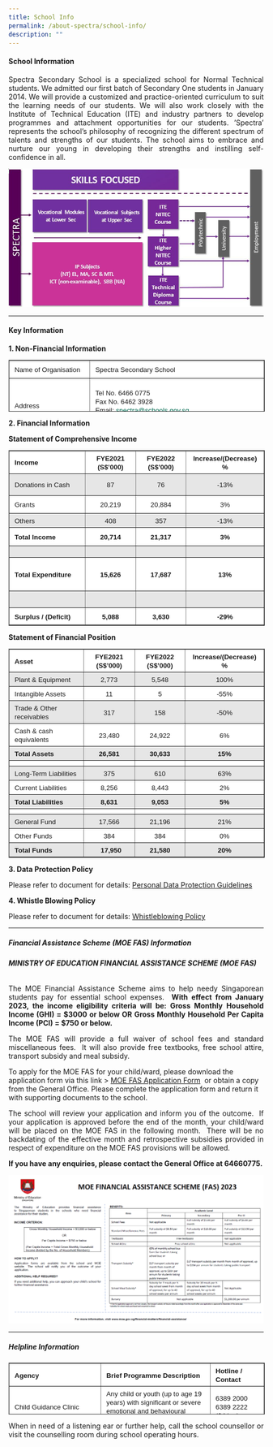 ```yaml
---
title: School Info
permalink: /about-spectra/school-info/
description: ""
---
```

#### **School Information**

<p align="justify">Spectra Secondary School is a specialized school for Normal Technical students. We admitted&nbsp;our first batch of Secondary One students&nbsp;in January 2014. We will provide a customized and practice-oriented curriculum to suit the learning needs of our students. We will also work closely with the Institute of Technical Education (ITE) and industry partners to develop programmes and attachment opportunities for our students. ’Spectra’ represents the school’s philosophy of recognizing the different spectrum of talents and strengths of our students. The school aims to embrace and nurture our young in developing their strengths and instilling self-confidence in all.</p>

![](/images/VE-Customised-Pathways-2.jpg)

***

#### **Key Information**


**1\. Non-Financial Information**

<table border="1" style="box-sizing: inherit; border-collapse: collapse; border-spacing: 0px; max-width: 100%; width: 792px; height: 100px;"><tbody style="box-sizing: inherit;"><tr style="box-sizing: inherit; background: rgb(255, 255, 255); height: 24px;"><td style="box-sizing: inherit; padding: 5px 10px; width: 153px; text-align: justify; background-color: rgb(255, 255, 255); height: 24px;"><span style="box-sizing: inherit; font-family: &quot;trebuchet ms&quot;, geneva, sans-serif; font-size: 10pt;">Name of Organisation</span></td><td style="box-sizing: inherit; padding: 5px 10px; width: 373px; text-align: justify; background-color: rgb(255, 255, 255); height: 24px;"><span style="box-sizing: inherit; font-family: &quot;trebuchet ms&quot;, geneva, sans-serif; font-size: 10pt;">Spectra Secondary School</span></td></tr><tr style="box-sizing: inherit; background: rgb(230, 230, 230); height: 96px;"><td style="box-sizing: inherit; padding: 5px 10px; width: 153px; text-align: justify; background-color: rgb(255, 255, 255); height: 96px;"><span style="box-sizing: inherit; font-family: &quot;trebuchet ms&quot;, geneva, sans-serif; font-size: 10pt;">Address</span></td><td style="box-sizing: inherit; padding: 5px 10px; width: 373px; text-align: justify; background-color: rgb(255, 255, 255); height: 96px;"><span style="box-sizing: inherit; font-family: &quot;trebuchet ms&quot;, geneva, sans-serif; font-size: 10pt;">Tel No. 6466 0775</span><br style="box-sizing: inherit;"><span style="box-sizing: inherit; font-family: &quot;trebuchet ms&quot;, geneva, sans-serif; font-size: 10pt;">Fax No. 6462 3928</span><br style="box-sizing: inherit;"><span style="box-sizing: inherit; font-family: &quot;trebuchet ms&quot;, geneva, sans-serif; font-size: 10pt;">Email:&nbsp;<a href="mailto:info@spectra.edu.sg" target="_blank" rel="noopener noreferrer" style="box-sizing: inherit; background-color: transparent; transition: all 0.25s ease-in-out 0s; text-decoration: underline; color: rgb(0, 107, 81);">spectra@schools.gov.sg</a></span><br style="box-sizing: inherit;"><span style="box-sizing: inherit; font-family: &quot;trebuchet ms&quot;, geneva, sans-serif; font-size: 10pt;">Website:&nbsp;<a href="https://www.spectra.edu.sg/" style="box-sizing: inherit; background-color: transparent; transition: all 0.25s ease-in-out 0s; text-decoration: underline; color: rgb(0, 107, 81);">https://www.spectra.edu.sg</a></span></td></tr><tr style="box-sizing: inherit; background: rgb(255, 255, 255); height: 24px;"><td style="box-sizing: inherit; padding: 5px 10px; width: 153px; text-align: justify; background-color: rgb(255, 255, 255); height: 24px;"><span style="box-sizing: inherit; font-family: &quot;trebuchet ms&quot;, geneva, sans-serif; font-size: 10pt;">Unique Entity Number (UEN)</span></td><td style="box-sizing: inherit; padding: 5px 10px; width: 373px; text-align: justify; background-color: rgb(255, 255, 255); height: 24px;"><span style="box-sizing: inherit; font-family: &quot;trebuchet ms&quot;, geneva, sans-serif; font-size: 10pt;">201300697M</span></td></tr><tr style="box-sizing: inherit; background: rgb(230, 230, 230); height: 24px;"><td style="box-sizing: inherit; padding: 5px 10px; width: 153px; text-align: justify; background-color: rgb(255, 255, 255); height: 24px;"><span style="box-sizing: inherit; font-family: &quot;trebuchet ms&quot;, geneva, sans-serif; font-size: 10pt;">Date of Establishment</span></td><td style="box-sizing: inherit; padding: 5px 10px; width: 373px; text-align: justify; background-color: rgb(255, 255, 255); height: 24px;"><span style="box-sizing: inherit; font-family: &quot;trebuchet ms&quot;, geneva, sans-serif; font-size: 10pt;">7 January 2013</span></td></tr><tr style="box-sizing: inherit; background: rgb(255, 255, 255); height: 24px;"><td style="box-sizing: inherit; padding: 5px 10px; width: 153px; text-align: justify; background-color: rgb(255, 255, 255); height: 24px;"><span style="box-sizing: inherit; font-family: &quot;trebuchet ms&quot;, geneva, sans-serif; font-size: 10pt;">Effective Date of Charity Status</span></td><td style="box-sizing: inherit; padding: 5px 10px; width: 373px; text-align: justify; background-color: rgb(255, 255, 255); height: 24px;"><span style="box-sizing: inherit; font-family: &quot;trebuchet ms&quot;, geneva, sans-serif; font-size: 10pt;">7 January 2013</span></td></tr><tr style="box-sizing: inherit; background: rgb(230, 230, 230); height: 24px;"><td style="box-sizing: inherit; padding: 5px 10px; width: 153px; text-align: justify; background-color: rgb(255, 255, 255); height: 24px;"><span style="box-sizing: inherit; font-family: &quot;trebuchet ms&quot;, geneva, sans-serif; font-size: 10pt;">Effective Date of IPC Status</span></td><td style="box-sizing: inherit; padding: 5px 10px; width: 373px; text-align: justify; background-color: rgb(255, 255, 255); height: 24px;"><span style="box-sizing: inherit; font-family: &quot;trebuchet ms&quot;, geneva, sans-serif; font-size: 10pt;">03 June 2022 to 02 June 2027</span></td></tr><tr style="box-sizing: inherit; background: rgb(255, 255, 255); height: 144px;"><td style="box-sizing: inherit; padding: 5px 10px; width: 153px; text-align: justify; background-color: rgb(255, 255, 255); height: 144px;"><span style="box-sizing: inherit; font-family: &quot;trebuchet ms&quot;, geneva, sans-serif; font-size: 10pt;">Objectives</span></td><td style="box-sizing: inherit; padding: 5px 10px; width: 373px; text-align: justify; background-color: rgb(255, 255, 255); height: 144px;"><span style="box-sizing: inherit; font-family: &quot;trebuchet ms&quot;, geneva, sans-serif; font-size: 10pt;">The main objectives are to deliver a quality learning experience, with the support of stakeholders, to the students; to actively involve and positively challenge the students in their learning experience and process in a safe and caring learning environment; to build the students’ confidence, competency and character so as to enable them to lead fulfilling lives; and to assist and prepare the students to graduate with NT Level and the ITE Skill Subject Certificates.</span></td></tr><tr style="box-sizing: inherit; background: rgb(230, 230, 230); height: 24px;"><td style="box-sizing: inherit; padding: 5px 10px; width: 153px; text-align: justify; background-color: rgb(255, 255, 255); height: 24px;"><span style="box-sizing: inherit; font-family: &quot;trebuchet ms&quot;, geneva, sans-serif; font-size: 10pt;">Number of Students Enrolment</span></td><td style="box-sizing: inherit; padding: 5px 10px; width: 373px; text-align: justify; background-color: rgb(255, 255, 255); height: 24px;"><span style="box-sizing: inherit; font-family: &quot;trebuchet ms&quot;, geneva, sans-serif; font-size: 10pt;">783 students as at 1 July 2022</span></td></tr><tr style="box-sizing: inherit; background: rgb(255, 255, 255); height: 194px;"><td style="box-sizing: inherit; padding: 5px 10px; width: 153px; text-align: justify; background-color: rgb(255, 255, 255); height: 194px;"><span style="box-sizing: inherit; font-family: &quot;trebuchet ms&quot;, geneva, sans-serif; font-size: 10pt;">Board of Directors&nbsp;<em style="box-sizing: inherit;">(current)</em></span></td><td style="box-sizing: inherit; padding: 5px 10px; width: 373px; text-align: justify; background-color: rgb(255, 255, 255); height: 194px;"><span style="box-sizing: inherit; font-family: &quot;trebuchet ms&quot;, geneva, sans-serif; font-size: 10pt;">Mr. Tai Lee Siang<br style="box-sizing: inherit;">Mr. Anbarasu s/o Rajendran<br style="box-sizing: inherit;">Mr. Suresh Natarajan<br style="box-sizing: inherit;">Ms. Cindy Karim<br style="box-sizing: inherit;">Ms. Ivy Lai Keet Yee<br style="box-sizing: inherit;">Mr. Chua Boon Keat<br style="box-sizing: inherit;">Mr. Conceicao Nicholas Gerard<br style="box-sizing: inherit;">Mrs. Jalil-Ong Suat Eng<br style="box-sizing: inherit;">Mr. Anil Sachdev s/o Danesh Kumar<br style="box-sizing: inherit;">Mr. Chua Cheng You<br style="box-sizing: inherit;">Ms. Juliana Soh Kheng Mei<br style="box-sizing: inherit;">Mr. Lock Ka Fai<br style="box-sizing: inherit;">Ms. Sabrena Abdullah<br style="box-sizing: inherit;">Mr. Tan Soon Liang<br style="box-sizing: inherit;">Dr. Wu Huei Yaw</span></td></tr><tr style="box-sizing: inherit; background: rgb(230, 230, 230); height: 48px;"><td style="box-sizing: inherit; padding: 5px 10px; width: 153px; text-align: justify; background-color: rgb(255, 255, 255); height: 48px;"><span style="box-sizing: inherit; font-family: &quot;trebuchet ms&quot;, geneva, sans-serif; font-size: 10pt;">Auditor</span></td><td style="box-sizing: inherit; padding: 5px 10px; width: 373px; text-align: justify; background-color: rgb(255, 255, 255); height: 48px;"><span style="box-sizing: inherit; font-family: &quot;trebuchet ms&quot;, geneva, sans-serif; font-size: 10pt;">PricewaterhouseCoopers LLP<span>&nbsp;</span><em style="box-sizing: inherit;">(appointed for FY2021 onwards)</em></span><br style="box-sizing: inherit;"><span style="box-sizing: inherit; font-family: &quot;trebuchet ms&quot;, geneva, sans-serif; font-size: 10pt;">Ernst &amp; Young LLP<span>&nbsp;</span><em style="box-sizing: inherit;">(FY2016 to FY2020)</em></span></td></tr><tr style="box-sizing: inherit; background: rgb(255, 255, 255); height: 48px;"><td style="box-sizing: inherit; padding: 5px 10px; width: 153px; text-align: justify; background-color: rgb(255, 255, 255); height: 48px;"><span style="box-sizing: inherit; font-family: &quot;trebuchet ms&quot;, geneva, sans-serif; font-size: 10pt;">Corporate Secretary</span></td><td style="box-sizing: inherit; padding: 5px 10px; width: 373px; text-align: justify; background-color: rgb(255, 255, 255); height: 48px;"><span style="box-sizing: inherit; font-family: &quot;trebuchet ms&quot;, geneva, sans-serif; font-size: 10pt;">Foo Soon Soo</span><br style="box-sizing: inherit;"><span style="box-sizing: inherit; font-family: &quot;trebuchet ms&quot;, geneva, sans-serif; font-size: 10pt;">Sapphira Low Bing Yoke</span></td></tr></tbody></table>

**2\. Financial Information**

**Statement of Comprehensive Income**

<table border="1" cellspacing="1" cellpadding="1" style="box-sizing: inherit; border-collapse: collapse; border-spacing: 0px; max-width: 100%; width: 780px;"><tbody style="box-sizing: inherit;"><tr style="box-sizing: inherit; background: rgb(255, 255, 255); height: 16px;"><td style="box-sizing: inherit; padding: 5px 10px; width: 310px; height: 16px;"><strong style="box-sizing: inherit; font-weight: bold;"><span style="box-sizing: inherit; font-family: &quot;trebuchet ms&quot;, geneva, sans-serif; font-size: 10pt;">Income</span></strong></td><td style="box-sizing: inherit; padding: 5px 10px; width: 157.556px; text-align: center; height: 16px;"><span style="box-sizing: inherit; font-size: 10pt;"><strong style="box-sizing: inherit; font-weight: bold;"><span style="box-sizing: inherit; font-family: &quot;trebuchet ms&quot;, geneva, sans-serif;">FYE2021 (S$’000)</span></strong></span></td><td style="box-sizing: inherit; padding: 5px 10px; width: 158.444px; text-align: center; height: 16px;"><span style="box-sizing: inherit; font-size: 10pt;"><strong style="box-sizing: inherit; font-weight: bold;"><span style="box-sizing: inherit; font-family: &quot;trebuchet ms&quot;, geneva, sans-serif;">FYE2022 (S$’000)</span></strong></span></td><td style="box-sizing: inherit; padding: 5px 10px; width: 156px; text-align: center; height: 16px;"><span style="box-sizing: inherit; font-size: 10pt;"><strong style="box-sizing: inherit; font-weight: bold;"><span style="box-sizing: inherit; font-family: &quot;trebuchet ms&quot;, geneva, sans-serif;">Increase/(Decrease)</span></strong></span><br style="box-sizing: inherit;"><span style="box-sizing: inherit; font-size: 10pt;"><strong style="box-sizing: inherit; font-weight: bold;"><span style="box-sizing: inherit; font-family: &quot;trebuchet ms&quot;, geneva, sans-serif;">%</span></strong></span></td></tr><tr style="box-sizing: inherit; background: rgb(230, 230, 230); height: 32px;"><td style="box-sizing: inherit; padding: 5px 10px; width: 310px; height: 32px;"><span style="box-sizing: inherit; font-family: &quot;trebuchet ms&quot;, geneva, sans-serif; font-size: 10pt;">Donations in Cash</span></td><td style="box-sizing: inherit; padding: 5px 10px; width: 157.556px; text-align: center; height: 32px;"><span style="box-sizing: inherit; font-family: &quot;trebuchet ms&quot;, geneva, sans-serif; font-size: 10pt;">87</span></td><td style="box-sizing: inherit; padding: 5px 10px; width: 158.444px; text-align: center; height: 32px;"><span style="box-sizing: inherit; font-family: &quot;trebuchet ms&quot;, geneva, sans-serif; font-size: 10pt;">76</span></td><td style="box-sizing: inherit; padding: 5px 10px; width: 156px; text-align: center; height: 32px;"><span style="box-sizing: inherit; font-family: &quot;trebuchet ms&quot;, geneva, sans-serif; font-size: 10pt;">-13%</span></td></tr><tr style="box-sizing: inherit; background: rgb(255, 255, 255); height: 24px;"><td style="box-sizing: inherit; padding: 5px 10px; width: 310px; height: 24px;"><span style="box-sizing: inherit; font-family: &quot;trebuchet ms&quot;, geneva, sans-serif; font-size: 10pt;">Grants</span></td><td style="box-sizing: inherit; padding: 5px 10px; width: 157.556px; text-align: center; height: 24px;"><span style="box-sizing: inherit; font-family: &quot;trebuchet ms&quot;, geneva, sans-serif; font-size: 10pt;">20,219</span></td><td style="box-sizing: inherit; padding: 5px 10px; width: 158.444px; text-align: center; height: 24px;"><span style="box-sizing: inherit; font-family: &quot;trebuchet ms&quot;, geneva, sans-serif; font-size: 10pt;">20,884</span></td><td style="box-sizing: inherit; padding: 5px 10px; width: 156px; text-align: center; height: 24px;"><span style="box-sizing: inherit; font-family: &quot;trebuchet ms&quot;, geneva, sans-serif; font-size: 10pt;">3%</span></td></tr><tr style="box-sizing: inherit; background: rgb(230, 230, 230); height: 12px;"><td style="box-sizing: inherit; padding: 5px 10px; width: 310px; height: 12px;"><span style="box-sizing: inherit; font-family: &quot;trebuchet ms&quot;, geneva, sans-serif; font-size: 10pt;">Others</span></td><td style="box-sizing: inherit; padding: 5px 10px; width: 157.556px; text-align: center; height: 12px;"><span style="box-sizing: inherit; font-family: &quot;trebuchet ms&quot;, geneva, sans-serif; font-size: 10pt;">408</span></td><td style="box-sizing: inherit; padding: 5px 10px; width: 158.444px; text-align: center; height: 12px;"><span style="box-sizing: inherit; font-family: &quot;trebuchet ms&quot;, geneva, sans-serif; font-size: 10pt;">357</span></td><td style="box-sizing: inherit; padding: 5px 10px; width: 156px; text-align: center; height: 12px;"><span style="box-sizing: inherit; font-family: &quot;trebuchet ms&quot;, geneva, sans-serif; font-size: 10pt;">-13%</span></td></tr><tr style="box-sizing: inherit; background: rgb(255, 255, 255); height: 25px;"><td style="box-sizing: inherit; padding: 5px 10px; width: 310px; height: 25px;"><span style="box-sizing: inherit; font-family: &quot;trebuchet ms&quot;, geneva, sans-serif; font-size: 10pt;"><strong style="box-sizing: inherit; font-weight: bold;">Total Income</strong></span></td><td style="box-sizing: inherit; padding: 5px 10px; width: 157.556px; text-align: center; height: 25px;"><span style="box-sizing: inherit; font-family: &quot;trebuchet ms&quot;, geneva, sans-serif; font-size: 10pt;"><strong style="box-sizing: inherit; font-weight: bold;">20,714</strong></span></td><td style="box-sizing: inherit; padding: 5px 10px; width: 158.444px; text-align: center; height: 25px;"><span style="box-sizing: inherit; font-family: &quot;trebuchet ms&quot;, geneva, sans-serif; font-size: 10pt;"><strong style="box-sizing: inherit; font-weight: bold;">21,317</strong></span></td><td style="box-sizing: inherit; padding: 5px 10px; width: 156px; text-align: center; height: 25px;"><span style="box-sizing: inherit; font-family: &quot;trebuchet ms&quot;, geneva, sans-serif; font-size: 10pt;"><strong style="box-sizing: inherit; font-weight: bold;">3%</strong></span></td></tr><tr style="box-sizing: inherit; background: rgb(230, 230, 230); height: 12px;"><td style="box-sizing: inherit; padding: 5px 10px; width: 310px; height: 12px;"></td><td style="box-sizing: inherit; padding: 5px 10px; width: 157.556px; text-align: center; height: 12px;"></td><td style="box-sizing: inherit; padding: 5px 10px; width: 158.444px; text-align: center; height: 12px;"></td><td style="box-sizing: inherit; padding: 5px 10px; width: 156px; text-align: center; height: 12px;"></td></tr><tr style="box-sizing: inherit; background: rgb(255, 255, 255); height: 55px;"><td style="box-sizing: inherit; padding: 5px 10px; width: 310px; height: 55px;"><span style="box-sizing: inherit; font-family: &quot;trebuchet ms&quot;, geneva, sans-serif; font-size: 10pt;"><strong style="box-sizing: inherit; font-weight: bold;">Total Expenditure</strong></span></td><td style="box-sizing: inherit; padding: 5px 10px; width: 157.556px; text-align: center; height: 55px;"><span style="box-sizing: inherit; font-family: &quot;trebuchet ms&quot;, geneva, sans-serif; font-size: 10pt;"><strong style="box-sizing: inherit; font-weight: bold;">15,626</strong></span></td><td style="box-sizing: inherit; padding: 5px 10px; width: 158.444px; text-align: center; height: 55px;"><span style="box-sizing: inherit; font-family: &quot;trebuchet ms&quot;, geneva, sans-serif; font-size: 10pt;"><strong style="box-sizing: inherit; font-weight: bold;">17,687</strong></span></td><td style="box-sizing: inherit; padding: 5px 10px; width: 156px; text-align: center; height: 55px;"><span style="box-sizing: inherit; font-family: &quot;trebuchet ms&quot;, geneva, sans-serif; font-size: 10pt;"><strong style="box-sizing: inherit; font-weight: bold;">13%</strong></span></td></tr><tr style="box-sizing: inherit; background: rgb(230, 230, 230); height: 22px;"><td style="box-sizing: inherit; padding: 5px 10px; width: 310px; height: 22px;"></td><td style="box-sizing: inherit; padding: 5px 10px; width: 157.556px; text-align: center; height: 22px;"></td><td style="box-sizing: inherit; padding: 5px 10px; width: 158.444px; text-align: center; height: 22px;"></td><td style="box-sizing: inherit; padding: 5px 10px; width: 156px; text-align: center; height: 22px;"></td></tr><tr style="box-sizing: inherit; background: rgb(255, 255, 255); height: 23.2223px;"><td style="box-sizing: inherit; padding: 5px 10px; width: 310px; height: 23.2223px;"><span style="box-sizing: inherit; font-family: &quot;trebuchet ms&quot;, geneva, sans-serif; font-size: 10pt;"><strong style="box-sizing: inherit; font-weight: bold;">Surplus / (Deficit)</strong></span></td><td style="box-sizing: inherit; padding: 5px 10px; width: 157.556px; text-align: center; height: 23.2223px;"><span style="box-sizing: inherit; font-family: &quot;trebuchet ms&quot;, geneva, sans-serif; font-size: 10pt;"><strong style="box-sizing: inherit; font-weight: bold;">5,088</strong></span></td><td style="box-sizing: inherit; padding: 5px 10px; width: 158.444px; text-align: center; height: 23.2223px;"><span style="box-sizing: inherit; font-family: &quot;trebuchet ms&quot;, geneva, sans-serif; font-size: 10pt;"><strong style="box-sizing: inherit; font-weight: bold;">3,630</strong></span></td><td style="box-sizing: inherit; padding: 5px 10px; width: 156px; text-align: center; height: 23.2223px;"><span style="box-sizing: inherit; font-family: &quot;trebuchet ms&quot;, geneva, sans-serif; font-size: 10pt;"><strong style="box-sizing: inherit; font-weight: bold;">-29%</strong></span></td></tr></tbody></table>

**Statement of Financial Position**

<table border="1" cellspacing="1" cellpadding="1" style="box-sizing: inherit; border-collapse: collapse; border-spacing: 0px; max-width: 100%; width: 782.889px;"><tbody style="box-sizing: inherit;"><tr style="box-sizing: inherit; background: rgb(255, 255, 255);"><td style="box-sizing: inherit; padding: 5px 10px; width: 330px;"><strong style="box-sizing: inherit; font-weight: bold;"><span style="box-sizing: inherit; font-family: &quot;trebuchet ms&quot;, geneva, sans-serif; font-size: 10pt;">Asset</span></strong></td><td style="box-sizing: inherit; padding: 5px 10px; width: 167px; text-align: center;"><span style="box-sizing: inherit; font-size: 10pt;"><strong style="box-sizing: inherit; font-weight: bold;"><span style="box-sizing: inherit; font-family: &quot;trebuchet ms&quot;, geneva, sans-serif;">FYE2021 (S$’000)</span></strong></span></td><td style="box-sizing: inherit; padding: 5px 10px; width: 159px; text-align: center;"><span style="box-sizing: inherit; font-size: 10pt;"><strong style="box-sizing: inherit; font-weight: bold;"><span style="box-sizing: inherit; font-family: &quot;trebuchet ms&quot;, geneva, sans-serif;">FYE2022 (S$’000)</span></strong></span></td><td style="box-sizing: inherit; padding: 5px 10px; width: 164.889px; text-align: center;"><span style="box-sizing: inherit; font-size: 10pt;"><strong style="box-sizing: inherit; font-weight: bold;"><span style="box-sizing: inherit; font-family: &quot;trebuchet ms&quot;, geneva, sans-serif;">Increase/(Decrease)</span></strong></span><br style="box-sizing: inherit;"><span style="box-sizing: inherit; font-size: 10pt;"><strong style="box-sizing: inherit; font-weight: bold;"><span style="box-sizing: inherit; font-family: &quot;trebuchet ms&quot;, geneva, sans-serif;">%</span></strong></span></td></tr><tr style="box-sizing: inherit; background: rgb(230, 230, 230);"><td style="box-sizing: inherit; padding: 5px 10px; width: 330px;"><span style="box-sizing: inherit; font-family: &quot;trebuchet ms&quot;, geneva, sans-serif; font-size: 10pt;">Plant &amp; Equipment</span></td><td style="box-sizing: inherit; padding: 5px 10px; width: 167px; text-align: center;"><span style="box-sizing: inherit; font-family: &quot;trebuchet ms&quot;, geneva, sans-serif; font-size: 10pt;">2,773</span></td><td style="box-sizing: inherit; padding: 5px 10px; width: 159px; text-align: center;"><span style="box-sizing: inherit; font-family: &quot;trebuchet ms&quot;, geneva, sans-serif; font-size: 10pt;">5,548</span></td><td style="box-sizing: inherit; padding: 5px 10px; width: 164.889px; text-align: center;"><span style="box-sizing: inherit; font-family: &quot;trebuchet ms&quot;, geneva, sans-serif; font-size: 10pt;">100%</span></td></tr><tr style="box-sizing: inherit; background: rgb(255, 255, 255);"><td style="box-sizing: inherit; padding: 5px 10px; width: 330px;"><span style="box-sizing: inherit; font-family: &quot;trebuchet ms&quot;, geneva, sans-serif; font-size: 10pt;">Intangible Assets</span></td><td style="box-sizing: inherit; padding: 5px 10px; width: 167px; text-align: center;"><span style="box-sizing: inherit; font-family: &quot;trebuchet ms&quot;, geneva, sans-serif; font-size: 10pt;">11</span></td><td style="box-sizing: inherit; padding: 5px 10px; width: 159px; text-align: center;"><span style="box-sizing: inherit; font-family: &quot;trebuchet ms&quot;, geneva, sans-serif; font-size: 10pt;">5</span></td><td style="box-sizing: inherit; padding: 5px 10px; width: 164.889px; text-align: center;"><span style="box-sizing: inherit; font-family: &quot;trebuchet ms&quot;, geneva, sans-serif; font-size: 10pt;">-55%</span></td></tr><tr style="box-sizing: inherit; background: rgb(230, 230, 230);"><td style="box-sizing: inherit; padding: 5px 10px; width: 330px;"><span style="box-sizing: inherit; font-family: &quot;trebuchet ms&quot;, geneva, sans-serif; font-size: 10pt;">Trade &amp; Other receivables</span></td><td style="box-sizing: inherit; padding: 5px 10px; width: 167px; text-align: center;"><span style="box-sizing: inherit; font-family: &quot;trebuchet ms&quot;, geneva, sans-serif; font-size: 10pt;">317</span></td><td style="box-sizing: inherit; padding: 5px 10px; width: 159px; text-align: center;"><span style="box-sizing: inherit; font-family: &quot;trebuchet ms&quot;, geneva, sans-serif; font-size: 10pt;">158</span></td><td style="box-sizing: inherit; padding: 5px 10px; width: 164.889px; text-align: center;"><span style="box-sizing: inherit; font-family: &quot;trebuchet ms&quot;, geneva, sans-serif; font-size: 10pt;">-50%</span></td></tr><tr style="box-sizing: inherit; background: rgb(255, 255, 255);"><td style="box-sizing: inherit; padding: 5px 10px; width: 330px;"><span style="box-sizing: inherit; font-family: &quot;trebuchet ms&quot;, geneva, sans-serif; font-size: 10pt;">Cash &amp; cash equivalents</span></td><td style="box-sizing: inherit; padding: 5px 10px; width: 167px; text-align: center;"><span style="box-sizing: inherit; font-family: &quot;trebuchet ms&quot;, geneva, sans-serif; font-size: 10pt;">23,480</span></td><td style="box-sizing: inherit; padding: 5px 10px; width: 159px; text-align: center;"><span style="box-sizing: inherit; font-family: &quot;trebuchet ms&quot;, geneva, sans-serif; font-size: 10pt;">24,922</span></td><td style="box-sizing: inherit; padding: 5px 10px; width: 164.889px; text-align: center;"><span style="box-sizing: inherit; font-family: &quot;trebuchet ms&quot;, geneva, sans-serif; font-size: 10pt;">6%</span></td></tr><tr style="box-sizing: inherit; background: rgb(230, 230, 230);"><td style="box-sizing: inherit; padding: 5px 10px; width: 330px;"><span style="box-sizing: inherit; font-family: &quot;trebuchet ms&quot;, geneva, sans-serif; font-size: 10pt;"><strong style="box-sizing: inherit; font-weight: bold;">Total Assets</strong></span></td><td style="box-sizing: inherit; padding: 5px 10px; width: 167px; text-align: center;"><span style="box-sizing: inherit; font-family: &quot;trebuchet ms&quot;, geneva, sans-serif; font-size: 10pt;"><strong style="box-sizing: inherit; font-weight: bold;">26,581</strong></span></td><td style="box-sizing: inherit; padding: 5px 10px; width: 159px; text-align: center;"><span style="box-sizing: inherit; font-family: &quot;trebuchet ms&quot;, geneva, sans-serif; font-size: 10pt;"><strong style="box-sizing: inherit; font-weight: bold;">30,633</strong></span></td><td style="box-sizing: inherit; padding: 5px 10px; width: 164.889px; text-align: center;"><span style="box-sizing: inherit; font-family: &quot;trebuchet ms&quot;, geneva, sans-serif; font-size: 10pt;"><strong style="box-sizing: inherit; font-weight: bold;">15%</strong></span></td></tr><tr style="box-sizing: inherit; background: rgb(255, 255, 255);"><td style="box-sizing: inherit; padding: 5px 10px; width: 330px;"></td><td style="box-sizing: inherit; padding: 5px 10px; width: 167px; text-align: center;"></td><td style="box-sizing: inherit; padding: 5px 10px; width: 159px; text-align: center;"></td><td style="box-sizing: inherit; padding: 5px 10px; width: 164.889px; text-align: center;"></td></tr><tr style="box-sizing: inherit; background: rgb(230, 230, 230);"><td style="box-sizing: inherit; padding: 5px 10px; width: 330px;"><span style="box-sizing: inherit; font-family: &quot;trebuchet ms&quot;, geneva, sans-serif; font-size: 10pt;">Long-Term Liabilities</span></td><td style="box-sizing: inherit; padding: 5px 10px; width: 167px; text-align: center;"><span style="box-sizing: inherit; font-family: &quot;trebuchet ms&quot;, geneva, sans-serif; font-size: 10pt;">375</span></td><td style="box-sizing: inherit; padding: 5px 10px; width: 159px; text-align: center;"><span style="box-sizing: inherit; font-family: &quot;trebuchet ms&quot;, geneva, sans-serif; font-size: 10pt;">610</span></td><td style="box-sizing: inherit; padding: 5px 10px; width: 164.889px; text-align: center;"><span style="box-sizing: inherit; font-family: &quot;trebuchet ms&quot;, geneva, sans-serif; font-size: 10pt;">63%</span></td></tr><tr style="box-sizing: inherit; background: rgb(255, 255, 255);"><td style="box-sizing: inherit; padding: 5px 10px; width: 330px;"><span style="box-sizing: inherit; font-family: &quot;trebuchet ms&quot;, geneva, sans-serif; font-size: 10pt;">Current Liabilities</span></td><td style="box-sizing: inherit; padding: 5px 10px; width: 167px; text-align: center;"><span style="box-sizing: inherit; font-family: &quot;trebuchet ms&quot;, geneva, sans-serif; font-size: 10pt;">8,256</span></td><td style="box-sizing: inherit; padding: 5px 10px; width: 159px; text-align: center;"><span style="box-sizing: inherit; font-family: &quot;trebuchet ms&quot;, geneva, sans-serif; font-size: 10pt;">8,443</span></td><td style="box-sizing: inherit; padding: 5px 10px; width: 164.889px; text-align: center;"><span style="box-sizing: inherit; font-family: &quot;trebuchet ms&quot;, geneva, sans-serif; font-size: 10pt;">2%</span></td></tr><tr style="box-sizing: inherit; background: rgb(230, 230, 230);"><td style="box-sizing: inherit; padding: 5px 10px; width: 330px;"><span style="box-sizing: inherit; font-family: &quot;trebuchet ms&quot;, geneva, sans-serif; font-size: 10pt;"><strong style="box-sizing: inherit; font-weight: bold;">Total Liabilities</strong></span></td><td style="box-sizing: inherit; padding: 5px 10px; width: 167px; text-align: center;"><span style="box-sizing: inherit; font-family: &quot;trebuchet ms&quot;, geneva, sans-serif; font-size: 10pt;"><strong style="box-sizing: inherit; font-weight: bold;">8,631</strong></span></td><td style="box-sizing: inherit; padding: 5px 10px; width: 159px; text-align: center;"><span style="box-sizing: inherit; font-family: &quot;trebuchet ms&quot;, geneva, sans-serif; font-size: 10pt;"><strong style="box-sizing: inherit; font-weight: bold;">9,053</strong></span></td><td style="box-sizing: inherit; padding: 5px 10px; width: 164.889px; text-align: center;"><span style="box-sizing: inherit; font-family: &quot;trebuchet ms&quot;, geneva, sans-serif; font-size: 10pt;"><strong style="box-sizing: inherit; font-weight: bold;">5%</strong></span></td></tr><tr style="box-sizing: inherit; background: rgb(255, 255, 255);"><td style="box-sizing: inherit; padding: 5px 10px; width: 330px;"></td><td style="box-sizing: inherit; padding: 5px 10px; width: 167px; text-align: center;"></td><td style="box-sizing: inherit; padding: 5px 10px; width: 159px; text-align: center;"></td><td style="box-sizing: inherit; padding: 5px 10px; width: 164.889px; text-align: center;"></td></tr><tr style="box-sizing: inherit; background: rgb(230, 230, 230);"><td style="box-sizing: inherit; padding: 5px 10px; width: 330px;"><span style="box-sizing: inherit; font-family: &quot;trebuchet ms&quot;, geneva, sans-serif; font-size: 10pt;">General Fund</span></td><td style="box-sizing: inherit; padding: 5px 10px; width: 167px; text-align: center;"><span style="box-sizing: inherit; font-family: &quot;trebuchet ms&quot;, geneva, sans-serif; font-size: 10pt;">17,566</span></td><td style="box-sizing: inherit; padding: 5px 10px; width: 159px; text-align: center;"><span style="box-sizing: inherit; font-family: &quot;trebuchet ms&quot;, geneva, sans-serif; font-size: 10pt;">21,196</span></td><td style="box-sizing: inherit; padding: 5px 10px; width: 164.889px; text-align: center;"><span style="box-sizing: inherit; font-family: &quot;trebuchet ms&quot;, geneva, sans-serif; font-size: 10pt;">21%</span></td></tr><tr style="box-sizing: inherit; background: rgb(255, 255, 255);"><td style="box-sizing: inherit; padding: 5px 10px; width: 330px;"><span style="box-sizing: inherit; font-family: &quot;trebuchet ms&quot;, geneva, sans-serif; font-size: 10pt;">Other Funds</span></td><td style="box-sizing: inherit; padding: 5px 10px; width: 167px; text-align: center;"><span style="box-sizing: inherit; font-family: &quot;trebuchet ms&quot;, geneva, sans-serif; font-size: 10pt;">384</span></td><td style="box-sizing: inherit; padding: 5px 10px; width: 159px; text-align: center;"><span style="box-sizing: inherit; font-family: &quot;trebuchet ms&quot;, geneva, sans-serif; font-size: 10pt;">384</span></td><td style="box-sizing: inherit; padding: 5px 10px; width: 164.889px; text-align: center;"><span style="box-sizing: inherit; font-family: &quot;trebuchet ms&quot;, geneva, sans-serif; font-size: 10pt;">0%</span></td></tr><tr style="box-sizing: inherit; background: rgb(230, 230, 230);"><td style="box-sizing: inherit; padding: 5px 10px; width: 330px;"><span style="box-sizing: inherit; font-family: &quot;trebuchet ms&quot;, geneva, sans-serif; font-size: 10pt;"><strong style="box-sizing: inherit; font-weight: bold;">Total Funds</strong></span></td><td style="box-sizing: inherit; padding: 5px 10px; width: 167px; text-align: center;"><span style="box-sizing: inherit; font-family: &quot;trebuchet ms&quot;, geneva, sans-serif; font-size: 10pt;"><strong style="box-sizing: inherit; font-weight: bold;">&nbsp; 17,950</strong></span></td><td style="box-sizing: inherit; padding: 5px 10px; width: 159px; text-align: center;"><span style="box-sizing: inherit; font-family: &quot;trebuchet ms&quot;, geneva, sans-serif; font-size: 10pt;"><strong style="box-sizing: inherit; font-weight: bold;">21,580</strong></span></td><td style="box-sizing: inherit; padding: 5px 10px; width: 164.889px; text-align: center;"><span style="box-sizing: inherit; font-family: &quot;trebuchet ms&quot;, geneva, sans-serif; font-size: 10pt;"><strong style="box-sizing: inherit; font-weight: bold;">20%</strong></span></td></tr></tbody></table>

**3\. Data Protection Policy**

Please refer to document for details:&nbsp;[Personal Data Protection Guidelines](/files/Personal-Data-Protection-Guidelines.pdf)

**4\. Whistle Blowing Policy**

Please refer to document for details:&nbsp;[Whistleblowing Policy](/files/Item-6-SSS-ADM-0002A-Whistleblowing-Policy-Website-Posting-Ver-3.pdf)

***

##### **Financial Assistance Scheme (MOE FAS) Information**


###### **MINISTRY OF EDUCATION FINANCIAL ASSISTANCE SCHEME (MOE FAS)**

<p align="justify">The MOE Financial Assistance Scheme aims to help needy Singaporean students pay for essential school expenses.&nbsp;<b> With effect from January 2023, the income eligibility criteria will be: Gross Monthly Household Income (GHI) = $3000 or below&nbsp;OR&nbsp;Gross Monthly Household Per Capita Income (PCI) = $750 or below. </b>

</p><p align="justify">The MOE FAS will provide a full waiver of school fees and standard miscellaneous fees.&nbsp; It will also provide free textbooks, free school attire, transport subsidy and meal subsidy.</p>

To apply for the MOE FAS for your child/ward, please download the application form via this link &gt;&nbsp;[MOE FAS Application Form](/files/SS_FAS-Application-Form-2023.pdf) &nbsp;or obtain a copy from the General Office. Please complete the application form and return it with supporting documents to the school.

<p align="justify">The school will review your application and inform you of the outcome.&nbsp; If your application is approved before the end of the month, your child/ward will be placed on the MOE FAS in the following month.&nbsp; There will be no backdating of the effective month and retrospective subsidies provided in respect of expenditure on the MOE FAS provisions will be allowed.</p>

**If you have any enquiries, please contact the General Office at 64660775.**

![MOE FAS 2023](/images/MOE-FAS-2023.png)

***

##### **Helpline Information**



<table border="1" style="box-sizing: inherit; border-collapse: collapse; border-spacing: 0px; max-width: 100%; width: 796px; height: 100px;"><tbody style="box-sizing: inherit;"><tr style="box-sizing: inherit; background: rgb(255, 255, 255);"><td style="box-sizing: inherit; padding: 5px 10px; background-color: rgb(255, 255, 255); width: 250px;"><span style="box-sizing: inherit; font-family: &quot;trebuchet ms&quot;, geneva, sans-serif; font-size: 10pt;"><strong style="box-sizing: inherit; font-weight: bold;">Agency</strong></span></td><td style="box-sizing: inherit; padding: 5px 10px; background-color: rgb(255, 255, 255); width: 400px;"><span style="box-sizing: inherit; font-family: &quot;trebuchet ms&quot;, geneva, sans-serif; font-size: 10pt;"><strong style="box-sizing: inherit; font-weight: bold;">Brief Programme Description</strong></span></td><td style="box-sizing: inherit; padding: 5px 10px; background-color: rgb(255, 255, 255); width: 150px;"><span style="box-sizing: inherit; font-family: &quot;trebuchet ms&quot;, geneva, sans-serif; font-size: 10pt;"><strong style="box-sizing: inherit; font-weight: bold;">Hotline / Contact</strong></span></td></tr><tr style="box-sizing: inherit; background: rgb(230, 230, 230);"><td style="box-sizing: inherit; padding: 5px 10px; background-color: rgb(255, 255, 255); width: 250px;"><span style="box-sizing: inherit; font-family: &quot;trebuchet ms&quot;, geneva, sans-serif; font-size: 10pt;">Child Guidance Clinic</span></td><td style="box-sizing: inherit; padding: 5px 10px; background-color: rgb(255, 255, 255); width: 400px;"><span style="box-sizing: inherit; font-family: &quot;trebuchet ms&quot;, geneva, sans-serif; font-size: 10pt;">Any child or youth (up to age 19 years) with significant or severe emotional and behavioural problems.</span></td><td style="box-sizing: inherit; padding: 5px 10px; background-color: rgb(255, 255, 255); width: 150px;"><span style="box-sizing: inherit; font-family: &quot;trebuchet ms&quot;, geneva, sans-serif; font-size: 10pt;">6389 2000</span><br style="box-sizing: inherit;"><span style="box-sizing: inherit; font-family: &quot;trebuchet ms&quot;, geneva, sans-serif; font-size: 10pt;">6389 2222 (24 hrs)</span></td></tr><tr style="box-sizing: inherit; background: rgb(255, 255, 255);"><td style="box-sizing: inherit; padding: 5px 10px; background-color: rgb(255, 255, 255); width: 250px;"><span style="box-sizing: inherit; font-family: &quot;trebuchet ms&quot;, geneva, sans-serif; font-size: 10pt;">Counselling and Care Centre</span></td><td style="box-sizing: inherit; padding: 5px 10px; background-color: rgb(255, 255, 255); width: 400px;"><span style="box-sizing: inherit; font-family: &quot;trebuchet ms&quot;, geneva, sans-serif; font-size: 10pt;">Anyone with psychological and behavioural issues.</span></td><td style="box-sizing: inherit; padding: 5px 10px; background-color: rgb(255, 255, 255); width: 150px;"><span style="box-sizing: inherit; font-family: &quot;trebuchet ms&quot;, geneva, sans-serif; font-size: 10pt;">6536 6366</span></td></tr><tr style="box-sizing: inherit; background: rgb(230, 230, 230);"><td style="box-sizing: inherit; padding: 5px 10px; background-color: rgb(255, 255, 255); width: 250px;"><span style="box-sizing: inherit; font-family: &quot;trebuchet ms&quot;, geneva, sans-serif; font-size: 10pt;">Samaritans of Singapore (SOS)</span></td><td style="box-sizing: inherit; padding: 5px 10px; background-color: rgb(255, 255, 255); width: 400px;"><span style="box-sizing: inherit; font-family: &quot;trebuchet ms&quot;, geneva, sans-serif; font-size: 10pt;">Anyone in crisis or suicidal.</span></td><td style="box-sizing: inherit; padding: 5px 10px; background-color: rgb(255, 255, 255); width: 150px;"><span style="box-sizing: inherit; font-family: &quot;trebuchet ms&quot;, geneva, sans-serif; font-size: 10pt;">1800 221 4444 (24 hrs)</span></td></tr><tr style="box-sizing: inherit; background: rgb(255, 255, 255);"><td style="box-sizing: inherit; padding: 5px 10px; background-color: rgb(255, 255, 255); width: 250px;"><span style="box-sizing: inherit; font-family: &quot;trebuchet ms&quot;, geneva, sans-serif; font-size: 10pt;">Singapore Association for Mental Health Helpline</span></td><td style="box-sizing: inherit; padding: 5px 10px; background-color: rgb(255, 255, 255); width: 400px;"><span style="box-sizing: inherit; font-family: &quot;trebuchet ms&quot;, geneva, sans-serif; font-size: 10pt;">Anyone with psychological, psychiatric, emotional or social issues.</span></td><td style="box-sizing: inherit; padding: 5px 10px; background-color: rgb(255, 255, 255); width: 150px;"><span style="box-sizing: inherit; font-family: &quot;trebuchet ms&quot;, geneva, sans-serif; font-size: 10pt;">1800 283 7019</span><br style="box-sizing: inherit;"><span style="box-sizing: inherit; font-family: &quot;trebuchet ms&quot;, geneva, sans-serif; font-size: 10pt;">Mon – Fri:</span><br style="box-sizing: inherit;"><span style="box-sizing: inherit; font-family: &quot;trebuchet ms&quot;, geneva, sans-serif; font-size: 10pt;">9:00 am – 6:00 pm</span></td></tr><tr style="box-sizing: inherit; background: rgb(230, 230, 230);"><td style="box-sizing: inherit; padding: 5px 10px; background-color: rgb(255, 255, 255); width: 250px;"><span style="box-sizing: inherit; font-family: &quot;trebuchet ms&quot;, geneva, sans-serif; font-size: 10pt;">WINGS Counselling Centre</span></td><td style="box-sizing: inherit; padding: 5px 10px; background-color: rgb(255, 255, 255); width: 400px;"><span style="box-sizing: inherit; font-family: &quot;trebuchet ms&quot;, geneva, sans-serif; font-size: 10pt;">Any child or youth with psychological, behavioural, medical and psychiatric issues.</span></td><td style="box-sizing: inherit; padding: 5px 10px; background-color: rgb(255, 255, 255); width: 150px;"><span style="box-sizing: inherit; font-family: &quot;trebuchet ms&quot;, geneva, sans-serif; font-size: 10pt;">6383 5745</span><br style="box-sizing: inherit;"><span style="box-sizing: inherit; font-family: &quot;trebuchet ms&quot;, geneva, sans-serif; font-size: 10pt;">Mon – Thurs:</span><br style="box-sizing: inherit;"><span style="box-sizing: inherit; font-family: &quot;trebuchet ms&quot;, geneva, sans-serif; font-size: 10pt;">8:30 am – 5:30 pm</span></td></tr><tr style="box-sizing: inherit; background: rgb(255, 255, 255);"><td style="box-sizing: inherit; padding: 5px 10px; background-color: rgb(255, 255, 255); width: 250px;"><span style="box-sizing: inherit; font-family: &quot;trebuchet ms&quot;, geneva, sans-serif; font-size: 10pt;">Touchline&nbsp;(TOUCH Youth Services)</span></td><td style="box-sizing: inherit; padding: 5px 10px; background-color: rgb(255, 255, 255); width: 400px;"><span style="box-sizing: inherit; font-family: &quot;trebuchet ms&quot;, geneva, sans-serif; font-size: 10pt;">For youth aged 12-19 who need someone to talk to.</span></td><td style="box-sizing: inherit; padding: 5px 10px; background-color: rgb(255, 255, 255); width: 150px;"><span style="box-sizing: inherit; font-family: &quot;trebuchet ms&quot;, geneva, sans-serif; font-size: 10pt;">1800 377 2252</span><br style="box-sizing: inherit;"><span style="box-sizing: inherit; font-family: &quot;trebuchet ms&quot;, geneva, sans-serif; font-size: 10pt;">Mon – Sat:</span><br style="box-sizing: inherit;"><span style="box-sizing: inherit; font-family: &quot;trebuchet ms&quot;, geneva, sans-serif; font-size: 10pt;">10:00 am – 10.00 pm</span></td></tr></tbody></table>

<p></p><p align="justify">When in need of a listening ear or further help, call the school counsellor or visit the counselling room during school operating hours.</p>